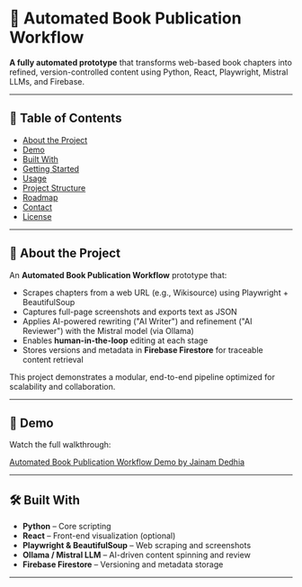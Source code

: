 # 📘 Automated Book Publication Workflow

**A fully automated prototype** that transforms web-based book chapters into refined, version-controlled content using Python, React, Playwright, Mistral LLMs, and Firebase.

---

## 🧭 Table of Contents
- [About the Project](#about-the-project)  
- [Demo](#demo)  
- [Built With](#built-with)  
- [Getting Started](#getting-started)  
- [Usage](#usage)  
- [Project Structure](#project-structure)  
- [Roadmap](#roadmap)  
- [Contact](#contact)  
- [License](#license)

---

## 📝 About the Project

An **Automated Book Publication Workflow** prototype that:
- Scrapes chapters from a web URL (e.g., Wikisource) using Playwright + BeautifulSoup
- Captures full-page screenshots and exports text as JSON
- Applies AI-powered rewriting ("AI Writer") and refinement ("AI Reviewer") with the Mistral model (via Ollama)
- Enables **human-in-the-loop** editing at each stage
- Stores versions and metadata in **Firebase Firestore** for traceable content retrieval

This project demonstrates a modular, end-to-end pipeline optimized for scalability and collaboration.

---

## 🎥 Demo

Watch the full walkthrough:

[Automated Book Publication Workflow Demo by Jainam Dedhia](https://github.com/othneildrew/Best-README-Template?utm_source=chatgpt.com)


---

## 🛠️ Built With

- **Python** – Core scripting
- **React** – Front-end visualization (optional)
- **Playwright & BeautifulSoup** – Web scraping and screenshots
- **Ollama / Mistral LLM** – AI-driven content spinning and review
- **Firebase Firestore** – Versioning and metadata storage

---
